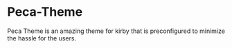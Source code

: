 # Peca-Theme
Peca Theme is an amazing theme for kirby that is preconfigured to minimize the hassle for the users.
